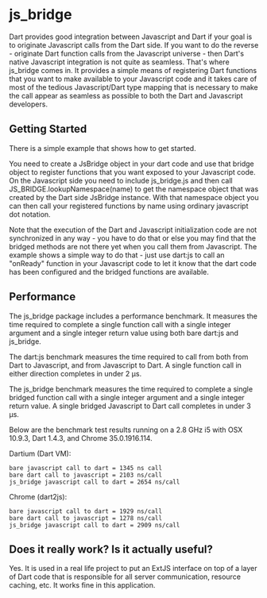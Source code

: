 # js_bridge

Dart provides good integration between Javascript and Dart if your goal is to originate Javascript calls from the Dart side. If you want to do the reverse - originate Dart function calls from the Javascript universe - then Dart's native Javascript integration is not quite as seamless. That's where js_bridge comes in. It provides a simple means of registering Dart functions that you want to make available to your Javascript code and it takes care of most of the tedious Javascript/Dart type mapping that is necessary to make the call appear as seamless as possible to both the Dart and Javascript developers.

## Getting Started

There is a simple example that shows how to get started.

You need to create a JsBridge object in your dart code and use that bridge object to register functions that you want exposed to your Javascript code. On the Javascript side you need to include js_bridge.js and then call JS_BRIDGE.lookupNamespace(name) to get the namespace object that was created by the Dart side JsBridge instance. With that namespace object you can then call your registered functions by name using ordinary javascript dot notation.

Note that the execution of the Dart and Javascript initialization code are not synchronized in any way - you have to do that or else you may find that the bridged methods are not there yet when you call them from Javascript. The example shows a simple way to do that - just use dart:js to call an "onReady" function in your Javascript code to let it know that the dart code has been configured and the bridged functions are available.

## Performance

The js_bridge package includes a performance benchmark. It measures the time required to complete a single function call with a single integer argument and a single integer return value using both bare dart:js and js_bridge.

The dart:js benchmark measures the time required to call from both from Dart to Javascript, and from Javascript to Dart. A single function call in either direction completes in under 2 µs.

The js_bridge benchmark measures the time required to complete a single bridged function call with a single integer argument and a single integer return value. A single bridged Javascript to Dart call completes in under 3 µs.

Below are the benchmark test results running on a 2.8 GHz i5 with OSX 10.9.3, Dart 1.4.3, and Chrome 35.0.1916.114.

Dartium (Dart VM):

    bare javascript call to dart = 1345 ns call
    bare dart call to javascript = 2103 ns/call
    js_bridge javascript call to dart = 2654 ns/call

Chrome (dart2js):

    bare javascript call to dart = 1929 ns/call
    bare dart call to javascript = 1278 ns/call
    js_bridge javascript call to dart = 2909 ns/call

## Does it really work? Is it actually useful?

Yes. It is used in a real life project to put an ExtJS interface on top of a layer of Dart code that is responsible for all server communication, resource caching, etc. It works fine in this application.




